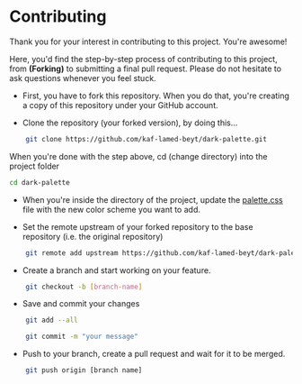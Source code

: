 # Contributing

Thank you for your interest in contributing to this project. You're awesome!

Here, you'd find the step-by-step process of contributing to this project, from **(Forking)** to submitting a final pull request. Please do not hesitate to ask questions whenever you feel stuck.

- First, you have to fork this repository. When you do that, you're creating a copy of this repository under your GitHub account.

- Clone the repository (your forked version), by doing this...

```bash
    git clone https://github.com/kaf-lamed-beyt/dark-palette.git
```

When you're done with the step above, cd (change directory) into the project folder

```bash
cd dark-palette
```

- When you're inside the directory of the project, update the [palette.css](palette.css) file with the new color scheme you want to add.

- Set the remote upstream of your forked repository to the base repository (i.e. the original repository)

```bash
    git remote add upstream https://github.com/kaf-lamed-beyt/dark-palette.git
```

- Create a branch and start working on your feature.

```bash
    git checkout -b [branch-name]
```

- Save and commit your changes

```bash
    git add --all

    git commit -m "your message"
```

- Push to your branch, create a pull request and wait for it to be merged.

```bash
    git push origin [branch name]
```
